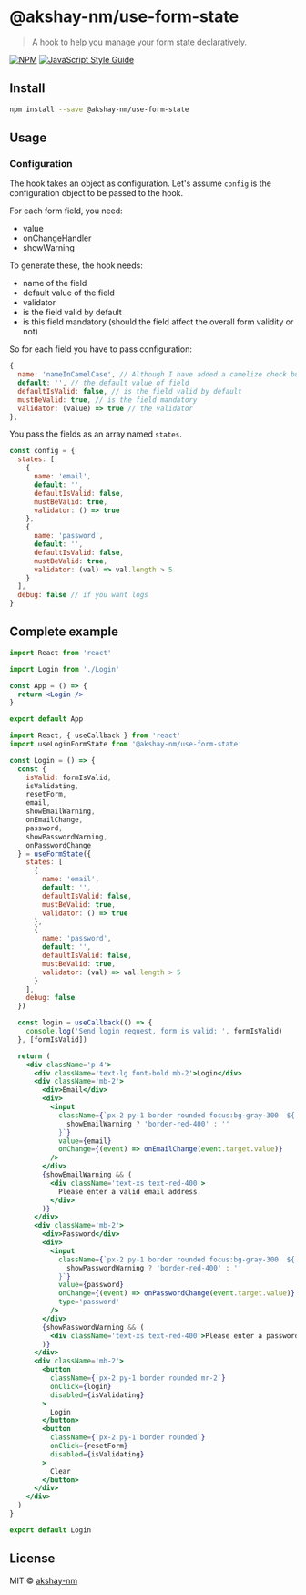 # @akshay-nm/use-form-state

> A hook to help you manage your form state declaratively.

[![NPM](https://img.shields.io/npm/v/@akshay-nm/use-form-state.svg)](https://www.npmjs.com/package/@akshay-nm/use-form-state) [![JavaScript Style Guide](https://img.shields.io/badge/code_style-standard-brightgreen.svg)](https://standardjs.com)

## Install

```bash
npm install --save @akshay-nm/use-form-state
```

## Usage

### Configuration

The hook takes an object as configuration. Let's assume `config` is the configuration object to be passed to the hook.

For each form field, you need:

- value
- onChangeHandler
- showWarning

To generate these, the hook needs:

- name of the field
- default value of the field
- validator
- is the field valid by default
- is this field mandatory (should the field affect the overall form validity or not)

So for each field you have to pass configuration:

```jsx
{
  name: 'nameInCamelCase', // Although I have added a camelize check but still...
  default: '', // the default value of field
  defaultIsValid: false, // is the field valid by default
  mustBeValid: true, // is the field mandatory
  validator: (value) => true // the validator
},
```

You pass the fields as an array named `states`.

```jsx
const config = {
  states: [
    {
      name: 'email',
      default: '',
      defaultIsValid: false,
      mustBeValid: true,
      validator: () => true
    },
    {
      name: 'password',
      default: '',
      defaultIsValid: false,
      mustBeValid: true,
      validator: (val) => val.length > 5
    }
  ],
  debug: false // if you want logs
}
```

## Complete example

```jsx
import React from 'react'

import Login from './Login'

const App = () => {
  return <Login />
}

export default App
```

```jsx
import React, { useCallback } from 'react'
import useLoginFormState from '@akshay-nm/use-form-state'

const Login = () => {
  const {
    isValid: formIsValid,
    isValidating,
    resetForm,
    email,
    showEmailWarning,
    onEmailChange,
    password,
    showPasswordWarning,
    onPasswordChange
  } = useFormState({
    states: [
      {
        name: 'email',
        default: '',
        defaultIsValid: false,
        mustBeValid: true,
        validator: () => true
      },
      {
        name: 'password',
        default: '',
        defaultIsValid: false,
        mustBeValid: true,
        validator: (val) => val.length > 5
      }
    ],
    debug: false
  })

  const login = useCallback(() => {
    console.log('Send login request, form is valid: ', formIsValid)
  }, [formIsValid])

  return (
    <div className='p-4'>
      <div className='text-lg font-bold mb-2'>Login</div>
      <div className='mb-2'>
        <div>Email</div>
        <div>
          <input
            className={`px-2 py-1 border rounded focus:bg-gray-300  ${
              showEmailWarning ? 'border-red-400' : ''
            }`}
            value={email}
            onChange={(event) => onEmailChange(event.target.value)}
          />
        </div>
        {showEmailWarning && (
          <div className='text-xs text-red-400'>
            Please enter a valid email address.
          </div>
        )}
      </div>
      <div className='mb-2'>
        <div>Password</div>
        <div>
          <input
            className={`px-2 py-1 border rounded focus:bg-gray-300  ${
              showPasswordWarning ? 'border-red-400' : ''
            }`}
            value={password}
            onChange={(event) => onPasswordChange(event.target.value)}
            type='password'
          />
        </div>
        {showPasswordWarning && (
          <div className='text-xs text-red-400'>Please enter a password.</div>
        )}
      </div>
      <div className='mb-2'>
        <button
          className={`px-2 py-1 border rounded mr-2`}
          onClick={login}
          disabled={isValidating}
        >
          Login
        </button>
        <button
          className={`px-2 py-1 border rounded`}
          onClick={resetForm}
          disabled={isValidating}
        >
          Clear
        </button>
      </div>
    </div>
  )
}

export default Login
```

## License

MIT © [akshay-nm](https://github.com/akshay-nm)
